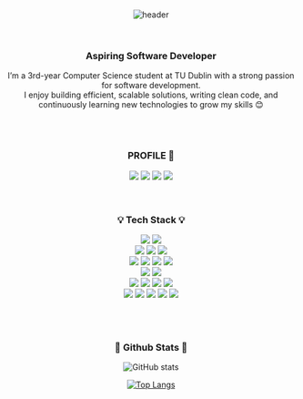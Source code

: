 <div align=center>
<br>
  
![header](https://capsule-render.vercel.app/api?type=blur&color=gradient&height=300&section=header&text=Hi!%20I'm%20Heeyeon%20Yoon&fontColor=666666&desc=Computer%20Science%20Student%20@%20TUD&descAlignY=70&descAlign=50&descSize=20)

<br>
<h3 align="center"><b> Aspiring Software Developer </b></h3>

I’m a 3rd-year Computer Science student at TU Dublin with a strong passion for software development.<br>I enjoy building efficient, scalable solutions, writing clean code, and continuously learning new technologies to grow my skills :blush:

<br>
<br>

<h3 align="center"><b> PROFILE 📍 </b></h3>
  <a href="https://personal-portfolio-lilac-zeta.vercel.app/" target="_blank"><img src="https://img.shields.io/badge/website-ff69b4?style=for-the-badge&logo=About.me&logoColor=FFFFFF"/></a>
  <a href="https://github.com/heeyeonyune" target="_blank"><img src="https://img.shields.io/badge/github-000000?style=for-the-badge&logo-bitdefender&logoColor=FFFFFF"/></a>
  <a href="https://www.linkedin.com/in/heeyeon-yoon-47b169264/" target="_blank"><img src="https://img.shields.io/badge/LinkedIn-0A66C2?style=for-the-badge&logo=linkedin&logoColor=FFFFFF"/></a>
    <a href="mailto:heeyeon.yune@gmail.com" target="_blank"><img src="https://img.shields.io/badge/Gmail-EA4335?style=for-the-badge&logo=gmail&logoColor=FFFFFF"/></a>

<br>
<br>
<br>

 <h3 align="center"><b>💡 Tech Stack 💡</b></h3>
  <a href="" target="_blank"><img src="https://img.shields.io/badge/Java-ED8B00?style=for-the-badge&logo=openjdk&logoColor=white"/></a>
  <a href="" target="_blank"><img src="https://img.shields.io/badge/C-00599C?style=for-the-badge&logo=c&logoColor=white"/></a>
  <br>
  <a href="" target="_blank"><img src="https://img.shields.io/badge/python-3776AB?style=for-the-badge&logo=python&logoColor=FFFFFF"/></a>
  <a href="" target="_blank"><img src="https://img.shields.io/badge/JavaScript-F7DF1E?style=for-the-badge&logo=javascript&logoColor=black"/></a>
  <a href="" target="_blank"><img src="https://img.shields.io/badge/Node.js-43853D?style=for-the-badge&logo=node.js&logoColor=white"/></a>
  <br>
  <a href="" target="_blank"><img src="https://img.shields.io/badge/HTML5-E34F26?style=for-the-badge&logo=html5&logoColor=white"/></a>
  <a href="" target="_blank"><img src="https://img.shields.io/badge/CSS3-1572B6?style=for-the-badge&logo=css3&logoColor=white"/></a>
  <a href="" target="_blank"><img src="https://img.shields.io/badge/Go-00ADD8?style=for-the-badge&logo=go&logoColor=white"/></a>
  <a href="" target="_blank"><img src="https://img.shields.io/badge/GitHub-100000?style=for-the-badge&logo=github&logoColor=white"/></a>
  <br>
  <a href="" target="_blank"><img src="https://img.shields.io/badge/PHP-777BB4?style=for-the-badge&logo=php&logoColor=white"/></a>
  <a href="" target="_blank"><img src="https://img.shields.io/badge/Swift-FA7343?style=for-the-badge&logo=swift&logoColor=white"/></a>
  <br>
  <a href="" target="_blank"><img src="https://img.shields.io/badge/mac%20os-000000?style=for-the-badge&logo=apple&logoColor=white"/></a> 
  <a href="" target="_blank"><img src="https://img.shields.io/badge/Windows-0078D6?style=for-the-badge&logo=windows&logoColor=white"/></a> 
  <a href="" target="_blank"><img src="https://img.shields.io/badge/linux-FCC624?style=for-the-badge&logo=linux&logoColor=FFFFFF"/></a> 
  <a href="" target="_blank"><img src="https://img.shields.io/badge/MySQL-4479A1?style=for-the-badge&logo=MySQL&logoColor=FFFFFF"/></a> 
  <br>
  <a href="" target="_blank"><img src="https://img.shields.io/badge/PostgreSQL-316192?style=for-the-badge&logo=postgresql&logoColor=white"/></a> 
  <a href="" target="_blank"><img src="https://img.shields.io/badge/Xcode-007ACC?style=for-the-badge&logo=Xcode&logoColor=white"/></a> 
  <a href="" target="_blank"><img src="https://img.shields.io/badge/PyCharm-000000.svg?&style=for-the-badge&logo=PyCharm&logoColor=white"/></a> 
  <a href="" target="_blank"><img src="https://img.shields.io/badge/Tableau-E97627?style=for-the-badge&logo=Tableau&logoColor=white"/></a> 
  <a href="" target="_blank"><img src="https://img.shields.io/badge/Vercel-000000?style=for-the-badge&logo=vercel&logoColor=white"/></a> 
<br>
<br>
<br>
<br>

<div align="center">
 <h3><b> 🎄 Github Stats 🎄 </b></h3>
</div>

![GitHub stats](https://github-readme-stats.vercel.app/api?username=heeyeonyune)

[![Top Langs](https://github-readme-stats.vercel.app/api/top-langs/?username=heeyeonyune&layout=compact)](https://github.com/anuraghazra/github-readme-stats)

<!--
**heeyeonyune/heeyeonyune** is a ✨ _special_ ✨ repository because its `README.md` (this file) appears on your GitHub profile.

Here are some ideas to get you started:

- 🔭 I’m currently working on ...
- 🌱 I’m currently learning ...
- 👯 I’m looking to collaborate on ...
- 🤔 I’m looking for help with ...
- 💬 Ask me about ...
- 📫 How to reach me: ...
- 😄 Pronouns: ...
- ⚡ Fun fact: ...
-->
